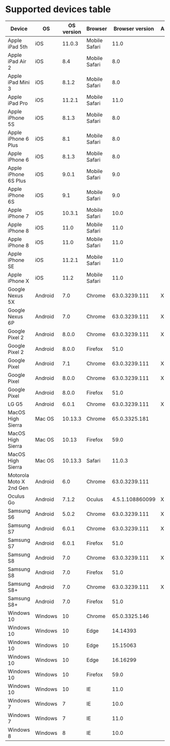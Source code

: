# Supported devices table

| Device                  | OS      | OS version | Browser       | Browser version | ASTC | ETC | ETC1 | S3TC | PVRTC |
| ----------------------- | ------- | ---------- | ------------- | --------------- | ---- | --- | ---- | ---- | ----- |
| Apple iPad 5th          | iOS     | 11.0.3     | Mobile Safari | 11.0            |      |     |      |      | X     |
| Apple iPad Air 2        | iOS     | 8.4        | Mobile Safari | 8.0             |      |     |      |      | X     |
| Apple iPad Mini 3       | iOS     | 8.1.2      | Mobile Safari | 8.0             |      |     |      |      | X     |
| Apple iPad Pro          | iOS     | 11.2.1     | Mobile Safari | 11.0            |      |     |      |      | X     |
| Apple iPhone 5S         | iOS     | 8.1.3      | Mobile Safari | 8.0             |      |     |      |      | X     |
| Apple iPhone 6 Plus     | iOS     | 8.1        | Mobile Safari | 8.0             |      |     |      |      | X     |
| Apple iPhone 6          | iOS     | 8.1.3      | Mobile Safari | 8.0             |      |     |      |      | X     |
| Apple iPhone 6S Plus    | iOS     | 9.0.1      | Mobile Safari | 9.0             |      |     |      |      | X     |
| Apple iPhone 6S         | iOS     | 9.1        | Mobile Safari | 9.0             |      |     |      |      | X     |
| Apple iPhone 7          | iOS     | 10.3.1     | Mobile Safari | 10.0            |      |     |      |      | X     |
| Apple iPhone 8          | iOS     | 11.0       | Mobile Safari | 11.0            |      |     |      |      | X     |
| Apple iPhone 8          | iOS     | 11.0       | Mobile Safari | 11.0            |      |     |      |      | X     |
| Apple iPhone SE         | iOS     | 11.2.1     | Mobile Safari | 11.0            |      |     |      |      | X     |
| Apple iPhone X          | iOS     | 11.2       | Mobile Safari | 11.0            |      |     |      |      | X     |
| Google Nexus 5X         | Android | 7.0        | Chrome        | 63.0.3239.111   | X    |     | X    |      |       |
| Google Nexus 6P         | Android | 7.0        | Chrome        | 63.0.3239.111   | X    |     | X    |      |       |
| Google Pixel 2          | Android | 8.0.0      | Chrome        | 63.0.3239.111   | X    |     | X    |      |       |
| Google Pixel 2          | Android | 8.0.0      | Firefox       | 51.0            |      | X   | X    |      |       |
| Google Pixel            | Android | 7.1        | Chrome        | 63.0.3239.111   | X    |     | X    |      |       |
| Google Pixel            | Android | 8.0.0      | Chrome        | 63.0.3239.111   | X    |     | X    |      |       |
| Google Pixel            | Android | 8.0.0      | Firefox       | 51.0            |      | X   | X    |      |       |
| LG G5                   | Android | 6.0.1      | Chrome        | 63.0.3239.111   | X    |     | X    |      |       |
| MacOS High Sierra       | Mac OS  | 10.13.3    | Chrome        | 65.0.3325.181   |      |     |      | X    |       |
| MacOS High Sierra       | Mac OS  | 10.13      | Firefox       | 59.0            |      |     |      | X    |       |
| MacOS High Sierra       | Mac OS  | 10.13.3    | Safari        | 11.0.3          |      |     |      | X    |       |
| Motorola Moto X 2nd Gen | Android | 6.0        | Chrome        | 63.0.3239.111   |      |     | X    |      |       |
| Oculus Go               | Android | 7.1.2      | Oculus        | 4.5.1.108860099 | X    | X   | X    |      |       |
| Samsung S6              | Android | 5.0.2      | Chrome        | 63.0.3239.111   | X    |     | X    |      |       |
| Samsung S7              | Android | 6.0.1      | Chrome        | 63.0.3239.111   | X    |     | X    |      |       |
| Samsung S7              | Android | 6.0.1      | Firefox       | 51.0            |      | X   | X    |      |       |
| Samsung S8              | Android | 7.0        | Chrome        | 63.0.3239.111   | X    |     | X    |      |       |
| Samsung S8              | Android | 7.0        | Firefox       | 51.0            |      | X   | X    |      |       |
| Samsung S8+             | Android | 7.0        | Chrome        | 63.0.3239.111   | X    |     | X    |      |       |
| Samsung S8+             | Android | 7.0        | Firefox       | 51.0            |      | X   | X    |      |       |
| Windows 10              | Windows | 10         | Chrome        | 65.0.3325.146   |      |     | X    | X    |       |
| Windows 10              | Windows | 10         | Edge          | 14.14393        |      |     |      | X    |       |
| Windows 10              | Windows | 10         | Edge          | 15.15063        |      |     |      | X    |       |
| Windows 10              | Windows | 10         | Edge          | 16.16299        |      |     |      | X    |       |
| Windows 10              | Windows | 10         | Firefox       | 59.0            |      |     |      | X    |       |
| Windows 10              | Windows | 10         | IE            | 11.0            |      |     |      | X    |       |
| Windows 7               | Windows | 7          | IE            | 10.0            |      |     |      |      |       |
| Windows 7               | Windows | 7          | IE            | 11.0            |      |     |      | X    |       |
| Windows 8               | Windows | 8          | IE            | 10.0            |      |     |      |      |       |
